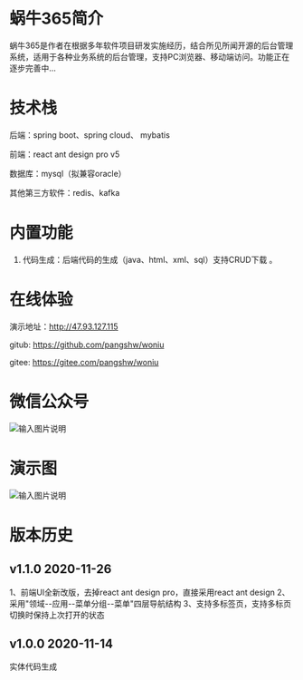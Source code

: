# 蜗牛365简介

蜗牛365是作者在根据多年软件项目研发实施经历，结合所见所闻开源的后台管理系统，适用于各种业务系统的后台管理，支持PC浏览器、移动端访问。功能正在逐步完善中...

# 技术栈

后端：spring boot、spring cloud、 mybatis

前端：react ant design pro v5

数据库：mysql（拟兼容oracle）

其他第三方软件：redis、kafka

# 内置功能

1.  代码生成：后端代码的生成（java、html、xml、sql）支持CRUD下载 。

# 在线体验

演示地址：http://47.93.127.115

gitub: https://github.com/pangshw/woniu

gitee: https://gitee.com/pangshw/woniu

# 微信公众号
![输入图片说明](https://images.gitee.com/uploads/images/2020/1114/224259_0512276e_1799057.jpeg "qrcode_for_gh_7e4bc660acfa_258.jpg")

# 演示图
![输入图片说明](https://images.gitee.com/uploads/images/2020/1114/210355_d40c8b66_1799057.png "p1.png")

# 版本历史
 
## v1.1.0 2020-11-26
1、前端UI全新改版，去掉react ant design pro，直接采用react ant design
2、采用"领域--应用--菜单分组--菜单"四层导航结构
3、支持多标签页，支持多标页切换时保持上次打开的状态

 ## v1.0.0 2020-11-14
 实体代码生成
